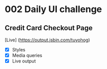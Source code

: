 # 002 Daily UI challenge
## Credit Card Checkout Page
[Live] (https://output.jsbin.com/tuyohog)
- [x] Styles
- [x] Media queries
- [x] Live output